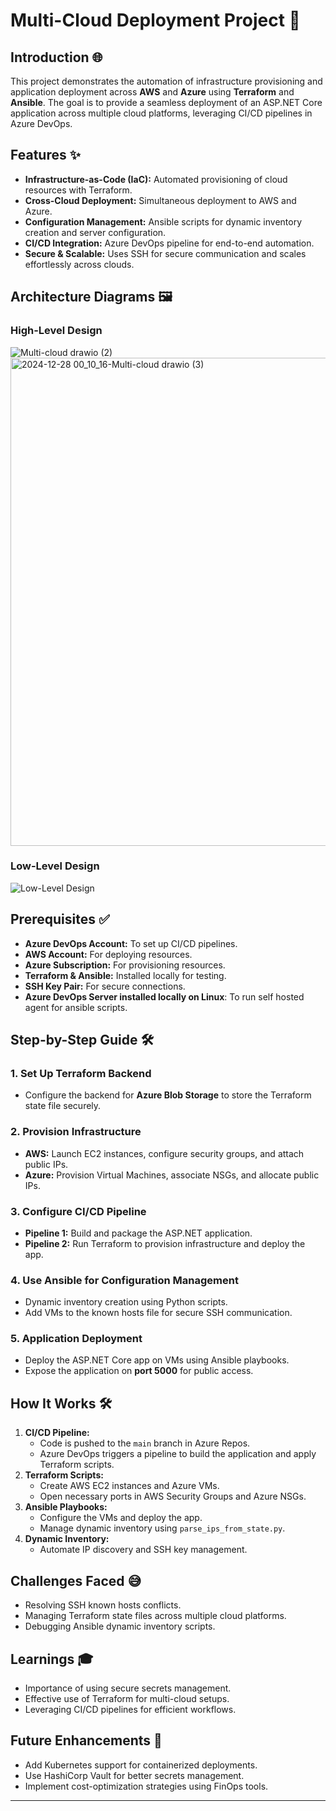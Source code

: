 # Multi-Cloud Deployment Project 🚀

## Introduction 🌐
This project demonstrates the automation of infrastructure provisioning and application deployment across **AWS** and **Azure** using **Terraform** and **Ansible**. The goal is to provide a seamless deployment of an ASP.NET Core application across multiple cloud platforms, leveraging CI/CD pipelines in Azure DevOps.

## Features ✨
- **Infrastructure-as-Code (IaC):** Automated provisioning of cloud resources with Terraform.
- **Cross-Cloud Deployment:** Simultaneous deployment to AWS and Azure.
- **Configuration Management:** Ansible scripts for dynamic inventory creation and server configuration.
- **CI/CD Integration:** Azure DevOps pipeline for end-to-end automation.
- **Secure & Scalable:** Uses SSH for secure communication and scales effortlessly across clouds.

## Architecture Diagrams 🖼️

### High-Level Design
![Multi-cloud drawio (2)](https://github.com/user-attachments/assets/c7fd62a6-c3c1-42d9-8aa2-f43b7ed49971)
<img width="781" alt="2024-12-28 00_10_16-Multi-cloud drawio (3)" src="https://github.com/user-attachments/assets/521546f4-6396-4644-b561-bfdb4f3f86f5" />


### Low-Level Design
![Low-Level Design](https://via.placeholder.com/600x400.png?text=Low-Level+Design+Diagram)

## Prerequisites ✅
- **Azure DevOps Account:** To set up CI/CD pipelines.
- **AWS Account:** For deploying resources.
- **Azure Subscription:** For provisioning resources.
- **Terraform & Ansible:** Installed locally for testing.
- **SSH Key Pair:** For secure connections.
- **Azure DevOps Server installed locally on Linux**: To run self hosted agent for ansible scripts.


## Step-by-Step Guide 🛠️

### 1. Set Up Terraform Backend
- Configure the backend for **Azure Blob Storage** to store the Terraform state file securely.

### 2. Provision Infrastructure
- **AWS:** Launch EC2 instances, configure security groups, and attach public IPs.
- **Azure:** Provision Virtual Machines, associate NSGs, and allocate public IPs.

### 3. Configure CI/CD Pipeline
- **Pipeline 1:** Build and package the ASP.NET application.
- **Pipeline 2:** Run Terraform to provision infrastructure and deploy the app.

### 4. Use Ansible for Configuration Management
- Dynamic inventory creation using Python scripts.
- Add VMs to the known hosts file for secure SSH communication.

### 5. Application Deployment
- Deploy the ASP.NET Core app on VMs using Ansible playbooks.
- Expose the application on **port 5000** for public access.

## How It Works 🛠️
1. **CI/CD Pipeline:**
   - Code is pushed to the `main` branch in Azure Repos.
   - Azure DevOps triggers a pipeline to build the application and apply Terraform scripts.
2. **Terraform Scripts:**
   - Create AWS EC2 instances and Azure VMs.
   - Open necessary ports in AWS Security Groups and Azure NSGs.
3. **Ansible Playbooks:**
   - Configure the VMs and deploy the app.
   - Manage dynamic inventory using `parse_ips_from_state.py`.
4. **Dynamic Inventory:**
   - Automate IP discovery and SSH key management.



## Challenges Faced 😅
- Resolving SSH known hosts conflicts.
- Managing Terraform state files across multiple cloud platforms.
- Debugging Ansible dynamic inventory scripts.

## Learnings 🎓
- Importance of using secure secrets management.
- Effective use of Terraform for multi-cloud setups.
- Leveraging CI/CD pipelines for efficient workflows.

## Future Enhancements 🚀
- Add Kubernetes support for containerized deployments.
- Use HashiCorp Vault for better secrets management.
- Implement cost-optimization strategies using FinOps tools.

---
